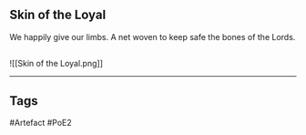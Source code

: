 ## Skin of the Loyal
We happily give our limbs.
A net woven to keep safe the bones of the Lords.
##
![[Skin of the Loyal.png]]

---
## Tags
#Artefact
#PoE2